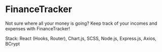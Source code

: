 # FinanceTracker

Not sure where all your money is going? Keep track of your incomes and expenses with FinanceTracker! 

Stack:
React (Hooks, Router), Chart.js, SCSS, Node.js, Express.js, Axios, BCrypt 
